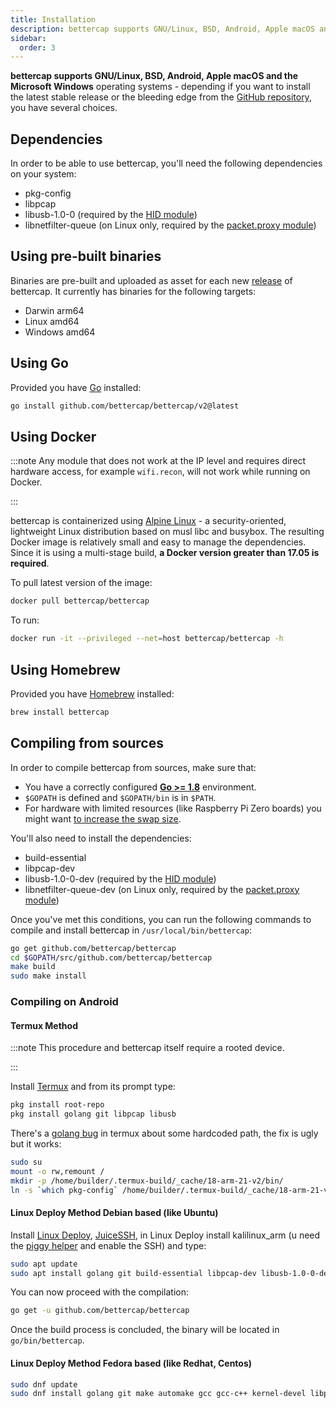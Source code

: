```yaml
---
title: Installation
description: bettercap supports GNU/Linux, BSD, Android, Apple macOS and the Microsoft Windows operating systems - depending if you want to install the latest stable release or the bleeding edge from the [GitHub repository](https://github.com/bettercap/bettercap), you have several choices.
sidebar:
  order: 3
---
```


**bettercap supports GNU/Linux, BSD, Android, Apple macOS and the Microsoft Windows** operating systems - depending if you want to install the latest stable release or the bleeding edge from the [GitHub repository](https://github.com/bettercap/bettercap), you have several choices.

## Dependencies

In order to be able to use bettercap, you'll need the following dependencies on your system:

- pkg-config
- libpcap
- libusb-1.0-0 (required by the [HID module](/modules/hid/))
- libnetfilter-queue (on Linux only, required by the [packet.proxy module](/modules/ethernet/proxies/packetproxy/))

## Using pre-built binaries

Binaries are pre-built and uploaded as asset for each new [release](https://github.com/bettercap/bettercap/releases) of bettercap. It currently has binaries for the following targets:

- Darwin arm64
- Linux amd64
- Windows amd64

## Using Go

Provided you have [Go](https://go.dev) installed:

```bash
go install github.com/bettercap/bettercap/v2@latest
```

## Using Docker

:::note
Any module that does not work at the IP level and requires direct hardware access, for example `wifi.recon`, will not work while running on Docker.

:::

bettercap is containerized using [Alpine Linux](https://alpinelinux.org/) - a security-oriented, lightweight Linux distribution based on musl libc and busybox. The resulting Docker image is relatively small and easy to manage the dependencies. Since it is using a multi-stage build, **a Docker version greater than 17.05 is required**.

To pull latest version of the image:

```bash
docker pull bettercap/bettercap
```

To run:

```bash
docker run -it --privileged --net=host bettercap/bettercap -h
```

## Using Homebrew

Provided you have [Homebrew](https://brew.sh) installed:

```bash
brew install bettercap
```

## Compiling from sources

In order to compile bettercap from sources, make sure that:

- You have a correctly configured **[Go >= 1.8](https://golang.org/doc/install)** environment.
- `$GOPATH` is defined and `$GOPATH/bin` is in `$PATH`.
- For hardware with limited resources (like Raspberry Pi Zero boards) you might want [to increase the swap size](https://www.bitpi.co/2015/02/11/how-to-change-raspberry-pis-swapfile-size-on-rasbian/).

You'll also need to install the dependencies:

- build-essential
- libpcap-dev
- libusb-1.0-0-dev (required by the [HID module](/modules/hid/))
- libnetfilter-queue-dev (on Linux only, required by the [packet.proxy module](/modules/ethernet/proxies/packetproxy/))

Once you've met this conditions, you can run the following commands to compile and install bettercap in `/usr/local/bin/bettercap`:

```bash
go get github.com/bettercap/bettercap
cd $GOPATH/src/github.com/bettercap/bettercap
make build
sudo make install
```

### Compiling on Android

#### Termux Method

:::note
This procedure and bettercap itself require a rooted device.

:::

Install [Termux](https://termux.com/) and from its prompt type:

```bash
pkg install root-repo
pkg install golang git libpcap libusb
```

There's a [golang bug](https://github.com/bettercap/bettercap/issues/486) in termux about some hardcoded path, the fix is ugly but it works:

```bash
sudo su
mount -o rw,remount /
mkdir -p /home/builder/.termux-build/_cache/18-arm-21-v2/bin/
ln -s `which pkg-config` /home/builder/.termux-build/_cache/18-arm-21-v2/bin/arm-linux-androideabi-pkg-config
```

#### Linux Deploy Method Debian based (like Ubuntu)

Install [Linux Deploy](https://play.google.com/store/apps/details?id=ru.meefik.linuxdeploy), [JuiceSSH](https://play.google.com/store/apps/details?id=com.sonelli.juicessh), in Linux Deploy install kalilinux_arm (u need the [piggy helper](https://www.google.cl/search?q=piggy+helper+apk) and enable the SSH) and type:

```bash
sudo apt update
sudo apt install golang git build-essential libpcap-dev libusb-1.0-0-dev libnetfilter-queue-dev
```

You can now proceed with the compilation:

```bash
go get -u github.com/bettercap/bettercap
```

Once the build process is concluded, the binary will be located in `go/bin/bettercap`.

#### Linux Deploy Method Fedora based (like Redhat, Centos)

```bash
sudo dnf update
sudo dnf install golang git make automake gcc gcc-c++ kernel-devel libpcap-devel libusb1-devel libnetfilter_queue-devel
```
